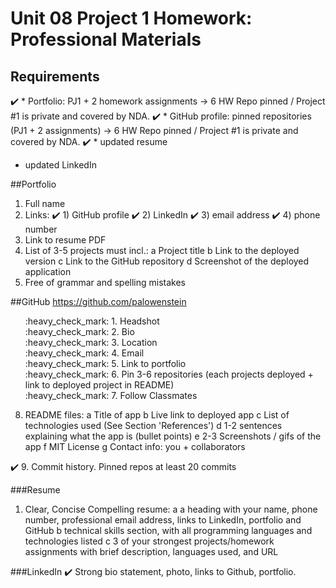 # Unit 08 Project 1 Homework: Professional Materials

## Requirements
:heavy_check_mark: * Portfolio: PJ1 + 2 homework assignments -> 6 HW Repo pinned / Project #1 is private and covered by NDA.
:heavy_check_mark: * GitHub profile: pinned repositories (PJ1 + 2 assignments) -> 6 HW Repo pinned / Project #1 is private and covered by NDA.
:heavy_check_mark: * updated resume
* updated LinkedIn

##Portfolio

1. Full name
2. Links: :heavy_check_mark: 1) GitHub profile :heavy_check_mark: 2) LinkedIn :heavy_check_mark: 3) email address :heavy_check_mark: 4) phone number
3. Link to resume PDF
4. List of 3-5 projects must incl.:
    a Project title
    b Link to the deployed version
    c Link to the GitHub repository
    d Screenshot of the deployed application
5. Free of grammar and spelling mistakes

##GitHub
https://github.com/palowenstein
<ul style="list-style-type: none;">
<li>:heavy_check_mark: 1. Headshot</li>
<li>:heavy_check_mark: 2. Bio</li>
<li>:heavy_check_mark: 3. Location</li>
<li>:heavy_check_mark: 4. Email</li>
<li>:heavy_check_mark: 5. Link to portfolio</li>
<li>:heavy_check_mark: 6. Pin 3-6 repositories (each projects deployed + link to deployed project in README)</li>
<li>:heavy_check_mark: 7. Follow Classmates</li>
</ul>

8. README files:
	a Title of app
   	b Live link to deployed app
	c List of technologies used (See Section 'References')
   	d 1-2 sentences explaining what the app is (bullet points)
   	e 2-3 Screenshots / gifs of the app
   	f MIT License
   	g Contact info: you + collaborators

:heavy_check_mark: 9. Commit history. Pinned repos at least 20 commits

###Resume
1. Clear, Concise Compelling resume:
	a a heading with your name, phone number, professional email address, links to LinkedIn, portfolio and GitHub
	b technical skills section, with all programming languages and technologies listed
	c 3 of your strongest projects/homework assignments with brief description, languages used, and URL

###LinkedIn
:heavy_check_mark: Strong bio statement, photo, links to Github, portfolio.


